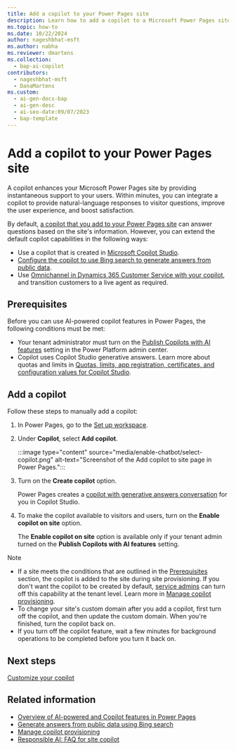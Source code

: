 ```yaml
---
title: Add a copilot to your Power Pages site
description: Learn how to add a copilot to a Microsoft Power Pages site for quicker customer support and an improved user experience.
ms.topic: how-to
ms.date: 10/22/2024
author: nageshbhat-msft
ms.author: nabha
ms.reviewer: dmartens
ms.collection: 
  - bap-ai-copilot
contributors:
  - nageshbhat-msft
  - DanaMartens
ms.custom:
  - ai-gen-docs-bap
  - ai-gen-desc
  - ai-seo-date:09/07/2023
  - bap-template
---
```


# Add a copilot to your Power Pages site

A copilot enhances your Microsoft Power Pages site by providing instantaneous support to your users. Within minutes, you can integrate a copilot to provide natural-language responses to visitor questions, improve the user experience, and boost satisfaction.

By default, [a copilot that you add to your Power Pages site](#add-a-copilot) can answer questions based on the site's information. However, you can extend the default copilot capabilities in the following ways:

- Use a copilot that is created in [Microsoft Copilot Studio](pva-bot-how-to.md).
- [Configure the copilot to use Bing search to generate answers from public data](force-bing-index.md).
- Use [Omnichannel in Dynamics 365 Customer Service with your copilot](../configure/omnichannel.md), and transition customers to a live agent as required.

## Prerequisites

Before you can use AI-powered copilot features in Power Pages, the following conditions must be met:

- Your tenant administrator must turn on the [Publish Copilots with AI features](/microsoft-copilot-studio/security-and-governance) setting in the Power Platform admin center.
- Copilot uses Copilot Studio generative answers. Learn more about quotas and limits in [Quotas, limits, app registration, certificates, and configuration values for Copilot Studio](/microsoft-copilot-studio/requirements-quotas).

## Add a copilot

Follow these steps to manually add a copilot:

1. In Power Pages, go to the [Set up workspace](../configure/setup-workspace.md).
1. Under **Copilot**, select **Add copilot**.

    :::image type="content" source="media/enable-chatbot/select-copilot.png" alt-text="Screenshot of the Add copilot to site page in Power Pages.":::

1. Turn on the **Create copilot** option.

    Power Pages creates a [copilot with generative answers conversation](/microsoft-copilot-studio/nlu-boost-conversations) for you in Copilot Studio.

1. To make the copilot available to visitors and users, turn on the **Enable copilot on site** option.

    The **Enable copilot on site** option is available only if your tenant admin turned on the **Publish Copilots with AI features** setting.

> [!NOTE]
> - If a site meets the conditions that are outlined in the [Prerequisites](#prerequisites) section, the copilot is added to the site during site provisioning. If you don't want the copilot to be created by default, [service admins](/power-platform/admin/use-service-admin-role-manage-tenant) can turn off this capability at the tenant level. Learn more in [Manage copilot provisioning](/power-pages/getting-started/manage-copilot-provisioning).
> - To change your site's custom domain after you add a copilot, first turn off the copilot, and then update the custom domain. When you're finished, turn the copilot back on.
> - If you turn off the copilot feature, wait a few minutes for background operations to be completed before you turn it back on.

## Next steps

[Customize your copilot](../getting-started/customize-your-copilot.md)

## Related information

- [Overview of AI-powered and Copilot features in Power Pages](../configure/ai-copilot-overview.md)
- [Generate answers from public data using Bing search](../getting-started/force-bing-index.md)
- [Manage copilot provisioning](../getting-started/manage-copilot-provisioning.md)
- [Responsible AI: FAQ for site copilot](../faqs-chatbot.md)
